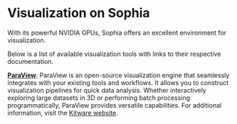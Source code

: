 # Visualization on Sophia

With its powerful NVIDIA GPUs, Sophia offers an excellent environment for visualization.

Below is a list of available visualization tools with links to their respective documentation.

[**ParaView**](paraview.md): ParaView is an open-source visualization engine that seamlessly integrates with your existing tools and workflows. It allows you to construct visualization pipelines for quick data analysis. Whether interactively exploring large datasets in 3D or performing batch processing programmatically, ParaView provides versatile capabilities. For additional information, visit the [Kitware website](https://www.paraview.org).







